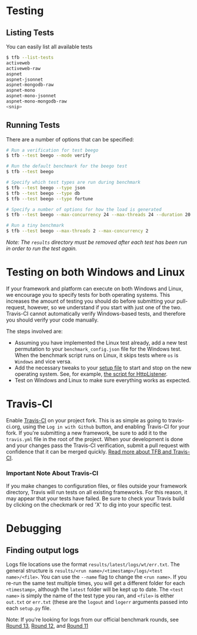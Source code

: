 # Testing

## Listing Tests

You can easily list all available tests

```bash
$ tfb --list-tests
activeweb
activeweb-raw
aspnet
aspnet-jsonnet
aspnet-mongodb-raw
aspnet-mono
aspnet-mono-jsonnet
aspnet-mono-mongodb-raw
<snip>
```

## Running Tests

There are a number of options that can be specified: 

```bash
# Run a verification for test beego
$ tfb --test beego --mode verify

# Run the default benchmark for the beego test
$ tfb --test beego

# Specify which test types are run during benchmark
$ tfb --test beego --type json
$ tfb --test beego --type db
$ tfb --test beego --type fortune

# Specify a number of options for how the load is generated
$ tfb --test beego --max-concurrency 24 --max-threads 24 --duration 20 --max-queries 200

# Run a tiny benchmark
$ tfb --test beego --max-threads 2 --max-concurrency 2 
```
_Note: The `results` directory must be removed after each test has been run 
in order to run the test again._

# Testing on both Windows and Linux

If your framework and platform can execute on both Windows and Linux, 
we encourage you to specify tests for both operating systems.  This 
increases the amount of testing you should do before submitting your 
pull-request, however, so we understand if you start with just one 
of the two. Travis-CI cannot automatically verify Windows-based 
tests, and therefore you should verify your code manually.

The steps involved are:

* Assuming you have implemented the Linux test already, add a new test 
permutation to your `benchmark_config.json` file for the Windows test.  When 
the benchmark script runs on Linux, it skips tests where `os` is 
`Windows` and vice versa.
* Add the necessary tweaks to your 
[setup file](../Codebase/Framework-Files#setup-file) to start and stop on 
the new operating system.  See, for example, 
[the script for HttpListener](https://github.com/TechEmpower/FrameworkBenchmarks/blob/master/frameworks/CSharp/HttpListener/setup.ps1).
* Test on Windows and Linux to make sure everything works as expected.

# Travis-CI
Enable [Travis-CI](https://travis-ci.org) on your project fork. This is 
as simple as going to travis-ci.org, using the `Log in with Github` 
button, and enabling Travis-CI for your fork. If you're submitting a new 
framework, be sure to add it to the `travis.yml` file in the root of the
project. When your development is done and your changes pass the Travis-CI 
verification, submit a pull request with confidence that it can be merged 
quickly. [Read more about TFB and Travis-CI](../Project-Information/Travis-CI.md).

### Important Note About Travis-CI

If you make changes to configuration files, or files outside your framework
directory, Travis will run tests on all existing frameworks. For this reason,
it may appear that your tests have failed. Be sure to check your Travis build
by clicking on the checkmark or red 'X' to dig into your specific test.

# Debugging

## Finding output logs

Logs file locations use the format `results/latest/logs/wt/err.txt`.
The general structure is `results/<run name>/<timestamp>/logs/<test name>/<file>`.
You can use the `--name` flag to change the `<run name>`.
If you re-run the same test multiple times, you will get a different folder
for each `<timestamp>`, although the `latest` folder will be kept up to date. 
The `<test name>` is simply the name of the test type you ran, and `<file>` is either `out.txt`
or `err.txt` (these are the `logout` and `logerr` arguments passed into each 
`setup.py` file. 

Note: If you're looking for logs from our official benchmark rounds, see 
[Round 13](http://tfb-logs.techempower.com/round-13/),
[Round 12](http://tfb-logs.techempower.com/round-12/), and
[Round 11](http://tfb-logs.techempower.com/round-11/)
